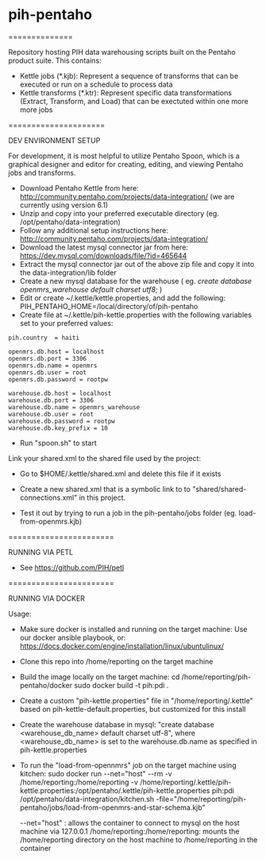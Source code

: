 # pih-pentaho
==============

Repository hosting PIH data warehousing scripts built on the Pentaho product suite.  This contains:

* Kettle jobs (*.kjb):  Represent a sequence of transforms that can be executed or run on a schedule to process data
* Kettle transforms (*.ktr):  Represent specific data transformations (Extract, Transform, and Load) that can be exectuted within one more more jobs

=====================

DEV ENVIRONMENT SETUP

For development, it is most helpful to utilize Pentaho Spoon, which is a graphical designer and editor for creating, editing, and viewing
Pentaho jobs and transforms.

* Download Pentaho Kettle from here: http://community.pentaho.com/projects/data-integration/  (we are currently using version 6.1)
* Unzip and copy into your preferred executable directory (eg. /opt/pentaho/data-integration)
* Follow any additional setup instructions here:  http://community.pentaho.com/projects/data-integration/
* Download the latest mysql connector jar from here: https://dev.mysql.com/downloads/file/?id=465644
* Extract the mysql connector jar out of the above zip file and copy it into the data-integration/lib folder
* Create a new mysql database for the warehouse ( eg. _create database openmrs_warehouse default charset utf8;_ )
* Edit or create ~/.kettle/kettle.properties, and add the following: PIH_PENTAHO_HOME=/local/directory/of/pih-pentaho
* Create file at ~/.kettle/pih-kettle.properties with the following variables set to your preferred values:

```
pih.country  = haiti

openmrs.db.host = localhost
openmrs.db.port = 3306
openmrs.db.name = openmrs
openmrs.db.user = root
openmrs.db.password = rootpw

warehouse.db.host = localhost
warehouse.db.port = 3306
warehouse.db.name = openmrs_warehouse
warehouse.db.user = root
warehouse.db.password = rootpw
warehouse.db.key_prefix = 10
```

* Run "spoon.sh" to start

Link your shared.xml to the shared file used by the project:
* Go to $HOME/.kettle/shared.xml and delete this file if it exists
* Create a new shared.xml that is a symbolic link to to "shared/shared-connections.xml" in this project.

* Test it out by trying to run a job in the pih-pentaho/jobs folder (eg. load-from-openmrs.kjb)

=======================

RUNNING VIA PETL

* See https://github.com/PIH/petl

=======================

RUNNING VIA DOCKER

Usage:

* Make sure docker is installed and running on the target machine:
    Use our docker ansible playbook, or:
    https://docs.docker.com/engine/installation/linux/ubuntulinux/
    
* Clone this repo into /home/reporting on the target machine

* Build the image locally on the target machine:
    cd /home/reporting/pih-pentaho/docker
    sudo docker build -t pih:pdi .
    
* Create a custom "pih-kettle.properties" file in "/home/reporting/.kettle" based on pih-kettle-default.properties, but customized for this install

* Create the warehouse database in mysql: "create database <warehouse_db_name> default charset utf-8", where <warehouse_db_name> is set to the warehouse.db.name as specified in pih-kettle.properties
    
* To run the "load-from-opennmrs" job on the target machine using kitchen:
    sudo docker run --net="host" --rm -v /home/reporting:/home/reporting -v /home/reporting/.kettle/pih-kettle.properties:/opt/pentaho/.kettle/pih-kettle.properties pih:pdi /opt/pentaho/data-integration/kitchen.sh -file="/home/reporting/pih-pentaho/jobs/load-from-openmrs-and-star-schema.kjb"

    --net="host" : allows the container to connect to mysql on the host machine via 127.0.0.1
     /home/reporting:/home/reporting: mounts the /home/reporting directory on the host machine to /home/reporting in the container
